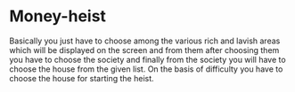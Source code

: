 # Money-heist
Basically you just have to choose among the various rich and lavish areas which will be displayed on the screen and from them after choosing them you have to choose the society and finally from the society you will have to choose the house from the given list. On the basis of difficulty you have to choose the house for starting the heist.
